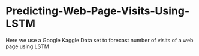 # Predicting-Web-Page-Visits-Using-LSTM
Here we use a Google Kaggle Data set to forecast number of visits of a web page using LSTM  
